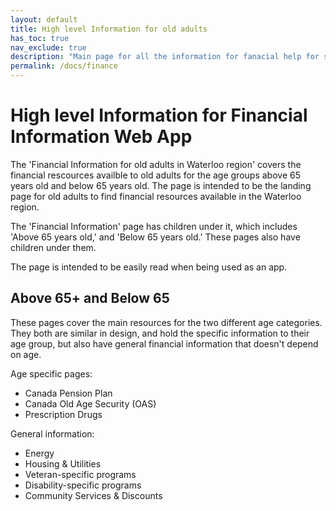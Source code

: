 ```yaml
---
layout: default
title: High level Information for old adults
has_toc: true
nav_exclude: true
description: "Main page for all the information for fanacial help for seniors in the Waterloo region"
permalink: /docs/finance
---
```


# High level Information for Financial Information Web App

The 'Financial Information for old adults in Waterloo region' covers the financial rescources availble to old adults for the age groups above 65 years old and below 65 years old. The page is intended to be the landing page for old adults to find financial resources available in the Waterloo region.

The 'Financial Information' page has children under it, which includes 'Above 65 years old,' and 'Below 65 years old.' These pages also have children under them. 

The page is intended to be easily read when being used as an app.

## Above 65+ and Below 65

These pages cover the main resources for the two different age categories. They both are similar in design, and hold the specific information to their age group, but also have general financial information that doesn't depend on age. 

Age specific pages: 
- Canada Pension Plan
- Canada Old Age Security (OAS)
- Prescription Drugs

General information:
- Energy
- Housing & Utilities
- Veteran-specific programs
- Disability-specific programs
- Community Services & Discounts


